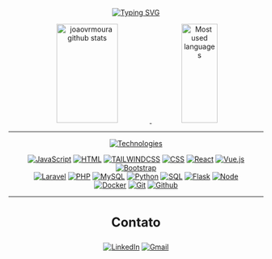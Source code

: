 
<div align="center" dir="auto">
<p dir="auto"><a href="https://git.io/typing-svg" rel="nofollow"><img src="https://readme-typing-svg.herokuapp.com?font=Fira+Code&size=20&pause=1000&color=EB6F92&repeat=false&width=435&lines=Hello%2C+my+name+is+João+victor;I'm+a+frontend+and+backend+developer" alt="Typing SVG"></a></p>
</div>
</a></p>
</div>


<div align="center" dir="auto">  
  <a target="_blank" rel="noopener noreferrer nofollow" href="https://github-readme-stats.vercel.app/api?username=joaovrmoura&show_icons=true&count_private=true&hide_border=true&title_color=00bfbf&icon_color=eb6f92&text_color=c9d1d9&bg_color=0d1117">
    <img width="49%" height="195px" src="https://github-readme-stats.vercel.app/api?username=joaovrmoura&show_icons=true&count_private=true&hide_border=true&title_color=00bfbf&icon_color=eb6f92&text_color=c9d1d9&bg_color=0d1117" alt="joaovrmoura github stats">
  </a> 
  <a target="_blank" rel="noopener noreferrer nofollow" href="https://github-readme-stats.vercel.app/api/top-langs/?username=joaovrmoura&layout=compact&count_private=true&hide_border=true&title_color=00bfbf&text_color=00bfbf&bg_color=0d1117">
    <img width="37.5%" height="195px" src="https://github-readme-stats.vercel.app/api/top-langs/?username=joaovrmoura&layout=compact&count_private=true&hide_border=true&title_color=00bfbf&text_color=00bfbf&bg_color=0d1117" alt="Most used languages">
  </a>
</div>
<hr>

 
<div align="center" dir="auto">
  <p dir="auto">
    <a href="https://git.io/typing-svg" rel="nofollow">
      <img src="https://readme-typing-svg.herokuapp.com?font=Fira+Code&size=21&pause=1000&color=EB6F92&center=true&vCenter=true&repeat=false&width=435&lines=Technologies!" 
      alt="Technologies">
    </a>
  </p>

  <div style="flex: 1; text-align: center;">
    <a href="#"><img src="https://img.shields.io/badge/JavaScript-F7DF1E?style=for-the-badge&logo=javascript&logoColor=black" alt="JavaScript"></a>
    <a href="#"><img src="https://img.shields.io/badge/HTML-E34F26?style=for-the-badge&logo=html5&logoColor=white" alt="HTML"></a>
    <a href="#"><img src="https://img.shields.io/badge/TAILWINDCSS-4fb0f0?style=for-the-badge&logo=tailwindcss&logoColor=white" alt="TAILWINDCSS"></a>
    <a href="#"><img src="https://img.shields.io/badge/CSS-1572B6?style=for-the-badge&logo=css3&logoColor=white" alt="CSS"></a>
    <a href="#"><img src="https://img.shields.io/badge/React-4fb0f0?style=for-the-badge&logo=react&logoColor=white" alt="React"></a>
    <a href="#"><img src="https://img.shields.io/badge/Vue.js-4FC08D?style=for-the-badge&logo=vue.js&logoColor=white" alt="Vue.js"></a>
    <a href="#"><img src="https://img.shields.io/badge/Bootstrap-7952B3?style=for-the-badge&logo=bootstrap&logoColor=white" alt="Bootstrap"></a>

  <div style="flex: 1; text-align: center;">
    <a href="#"><img src="https://img.shields.io/badge/Laravel-FF2D20?style=for-the-badge&logo=laravel&logoColor=white" alt="Laravel"></a>
    <a href="#"><img src="https://img.shields.io/badge/PHP-777BB4?style=for-the-badge&logo=php&logoColor=white" alt="PHP"></a>
    <a href="#"><img src="https://img.shields.io/badge/MySQL-4479A1?style=for-the-badge&logo=mysql&logoColor=white" alt="MySQL"></a>
    <a href="#"><img src="https://img.shields.io/badge/Python-3776AB?style=for-the-badge&logo=python&logoColor=yellow" alt="Python"></a>
    <a href="#"><img src="https://img.shields.io/badge/SQL-003B57?style=for-the-badge&logo=microsoft-sql-server&logoColor=white" alt="SQL"></a>
    <a href="#"><img src="https://img.shields.io/badge/Flask-000000?style=for-the-badge&logo=flask&logoColor=white" alt="Flask"></a>
    <a href="#"><img src="https://img.shields.io/badge/Node-js-4FC08D?style=for-the-badge&logo=node&logoColor=green" alt="Node"></a>
  </div>
  <div style="flex: 1; text-align: center;">
    <a href="#"><img src="https://img.shields.io/badge/Docker-3776AB?style=for-the-badge&logo=docker&logoColor=white" alt="Docker"></a>
    <a href="#"><img src="https://img.shields.io/badge/Git-FF2D20?style=for-the-badge&logo=git&logoColor=white" alt="Git"></a>
    <a href="#"><img src="https://img.shields.io/badge/Github-000000?style=for-the-badge&logo=github&logoColor=white" alt="Github"></a>
  </div> 

  
  <!---
  <table>
  <tbody>
    <tr>
      <td align="center" width="96">
       <div style="display: flex; align-items: flex-start;"><img src="https://techstack-generator.vercel.app/mysql-icon.svg" alt="icon" width="65" height="65" /></div>
        <br>MySQL
      </td>
      <td align="center" width="96">
        <a href="#macropower-tech">
          <img src="https://techstack-generator.vercel.app/python-icon.svg" alt="Python" width="65" height="65">
        </a>
        <br>Python
      </td>
      <td align="center" width="96">
        <a target="_blank" rel="noopener noreferrer nofollow" href="https://techstack-generator.vercel.app/js-icon.svg">
          <img src="https://techstack-generator.vercel.app/js-icon.svg" alt="Javascript" width="65" height="65">
        </a>
        <br>Javascript
      </td>
      <td align="center" width="96">
        <a target="_blank" rel="noopener noreferrer nofollow" href="https://techstack-generator.vercel.app/docker-icon.svg">
          <img src="https://techstack-generator.vercel.app/docker-icon.svg" width="65" height="65" alt="Docker">
        </a>
        <br>Docker
      </td>
      <td align="center" width="96">
        <a target="_blank" rel="noopener noreferrer nofollow" href="https://techstack-generator.vercel.app/nginx-icon.svg">
          <div style="display: flex; align-items: flex-start;"><img src="https://techstack-generator.vercel.app/react-icon.svg" alt="icon" width="65" height="65" /></div>
        </a>
        <br>React
      </td>
    </tr>
    <tr>
      <td align="center" width="96">
        <a target="_blank" rel="noopener noreferrer nofollow" href="https://skillicons.dev/icons?i=git">
          <img src="https://skillicons.dev/icons?i=git" width="48" height="48" alt="Git">
        </a>
        <br>Git
      </td>
      <td align="center" width="96">
        <a target="_blank" rel="noopener noreferrer nofollow" href="https://skillicons.dev/icons?i=gitlab">
          <img src="https://skillicons.dev/icons?i=gitlab" width="48" height="48" alt="GitLab">
        </a>
        <br>GitLab
      </td>
      <td align="center" width="96">
        <a target="_blank" rel="noopener noreferrer nofollow" href="https://skillicons.dev/icons?i=html">
          <img src="https://skillicons.dev/icons?i=html" width="48" height="48" alt="HTML">
        </a>
        <br>HTML
      </td>
      <td align="center" width="96">
        <a target="_blank" rel="noopener noreferrer nofollow" href="https://skillicons.dev/icons?i=css">
          <img src="https://skillicons.dev/icons?i=css" width="48" height="48" alt="CSS">
        </a>
        <br>CSS
      </td>
      <td align="center" width="96">
        <a target="_blank" rel="noopener noreferrer nofollow" href="https://skillicons.dev/icons?i=bootstrap">
          <img src="https://skillicons.dev/icons?i=bootstrap" width="48" height="48" alt="Bootstrap">
        </a>
        <br>Bootstrap
      </td>
    </tr>
  </tbody>
</table>
-->

</div>

  <hr>
  <div style="flex: 1; text-align: center;">
     <h3 style="font-size:25px;">Contato</h3>
  </div>

[![LinkedIn](https://img.shields.io/badge/LinkedIn-fff?style=for-the-badge&logo=linkedIn&logoColor=blue)](https://www.linkedin.com/in/joão-victor-rodrigues-b89b47244/)
[![Gmail](https://img.shields.io/badge/Gmail-fff?style=for-the-badge&logo=gmail&logoColor=red)](mailto:joaovrmoura4@gmail.com)




